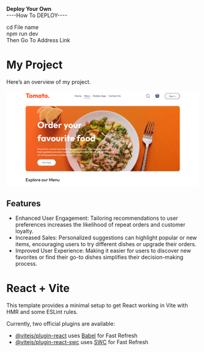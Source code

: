 **Deploy Your Own** <br>
----How To DEPLOY----

cd File name
<br>
npm run dev
<br>
Then Go To Address Link

# My Project

Here’s an overview of my project.

![Project Screenshot](./public/screenshot.png)


## Features

- Enhanced User Engagement: Tailoring recommendations to user preferences increases the likelihood of repeat orders and customer loyalty.
- Increased Sales: Personalized suggestions can highlight popular or new items, encouraging users to try different dishes or upgrade their orders.
- Improved User Experience: Making it easier for users to discover new favorites or find their go-to dishes simplifies their decision-making process.





# React + Vite

This template provides a minimal setup to get React working in Vite with HMR and some ESLint rules.

Currently, two official plugins are available:

- [@vitejs/plugin-react](https://github.com/vitejs/vite-plugin-react/blob/main/packages/plugin-react/README.md) uses [Babel](https://babeljs.io/) for Fast Refresh
- [@vitejs/plugin-react-swc](https://github.com/vitejs/vite-plugin-react-swc) uses [SWC](https://swc.rs/) for Fast Refresh
